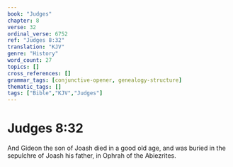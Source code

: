 ```yaml
---
book: "Judges"
chapter: 8
verse: 32
ordinal_verse: 6752
ref: "Judges 8:32"
translation: "KJV"
genre: "History"
word_count: 27
topics: []
cross_references: []
grammar_tags: [conjunctive-opener, genealogy-structure]
thematic_tags: []
tags: ["Bible","KJV","Judges"]
---
```


# Judges 8:32

And Gideon the son of Joash died in a good old age, and was buried in the sepulchre of Joash his father, in Ophrah of the Abiezrites.
